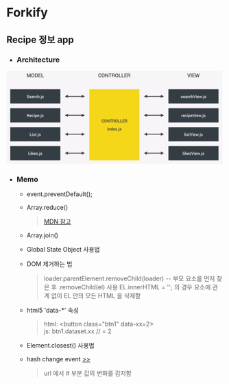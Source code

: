 # Forkify
## Recipe 정보 app
- ### Architecture
<img src="./ref/architecture.JPG" alt="App-architecture"></img>

- ### Memo
    - event.preventDefault();
    - Array.reduce()
        > [MDN 참고](https://developer.mozilla.org/ko/docs/Web/JavaScript/Reference/Global_Objects/Array/Reduce)
    - Array.join()
    - Global State Object 사용법
    - DOM 제거하는 법
        > loader.parentElement.removeChild(loader)
        >  -- 부모 요소를 먼저 찾은 후 .removeChild(el) 사용
        >  EL.innerHTML = '';  의 경우 요소에 관계 없이 EL 안의 모든 HTML 을 삭제함 
    - html5 'data-*' 속성   
        > html: \<button class="btn1" data-xx=2>   
        > js: btn1.dataset.xx   // = 2

    - Element.closest() 사용법
    - hash change event [>>]()
        > url 에서 # 부분 값의 변화를 감지함   
